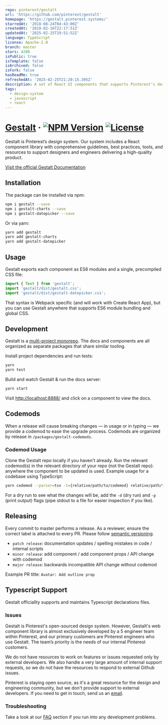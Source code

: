 ```yaml
---
repo: pinterest/gestalt
url: 'https://github.com/pinterest/gestalt'
homepage: 'https://gestalt.pinterest.systems/'
starredAt: '2018-08-24T04:43:00Z'
createdAt: '2018-02-16T22:17:51Z'
updatedAt: '2025-02-25T19:51:52Z'
language: TypeScript
license: Apache-2.0
branch: master
stars: 4280
isPublic: true
isTemplate: false
isArchived: false
isFork: false
hasReadMe: true
refreshedAt: '2025-02-25T21:20:15.395Z'
description: A set of React UI components that supports Pinterest’s design language
tags:
  - design-system
  - javascript
  - react
---
```


# [Gestalt](https://gestalt.pinterest.systems/) &middot; [![NPM Version](https://img.shields.io/npm/v/gestalt.svg)](https://www.npmjs.com/package/gestalt) [![License](https://img.shields.io/npm/l/gestalt?style=flat)](https://github.com/pinterest/gestalt/blob/master/LICENSE)

Gestalt is Pinterest’s design system. Our system includes a React component library with comprehensive guidelines, best practices, tools, and resources to support designers and engineers delivering a high-quality product.

[Visit the official Gestalt Documentation](https://gestalt.pinterest.systems/)

## Installation

The package can be installed via npm:

```bash
npm i gestalt --save
npm i gestalt-charts --save
npm i gestalt-datepicker --save
```

Or via yarn:

```bash
yarn add gestalt
yarn add gestalt-charts
yarn add gestalt-datepicker
```

## Usage

Gestalt exports each component as ES6 modules and a single, precompiled CSS file:

```js
import { Text } from 'gestalt';
import 'gestalt/dist/gestalt.css';
import 'gestalt/dist/gestalt-datepicker.css';
```

That syntax is Webpack specific (and will work with Create React App), but you can use Gestalt anywhere that supports ES6 module bundling and global CSS.

## Development

Gestalt is a [multi-project monorepo](https://yarnpkg.com/lang/en/docs/workspaces/). The docs and components are all organized as separate packages that share similar tooling.

Install project dependencies and run tests:

```bash
yarn
yarn test
```

Build and watch Gestalt & run the docs server:

```bash
yarn start
```

Visit [http://localhost:8888/](http://localhost:8888) and click on a component to view the docs.

## Codemods

When a release will cause breaking changes — in usage or in typing — we provide a codemod to ease the upgrade process. Codemods are organized by release in `/packages/gestalt-codemods`.

### Codemod Usage

Clone the Gestalt repo locally if you haven't already. Run the relevant codemod(s) in the relevant directory of your repo (not the Gestalt repo): anywhere the component to be updated is used. Example usage for a codebase using TypeScript:

```bash
yarn codemod --parser=tsx -t={relative/path/to/codemod} relative/path/to/your/code.tsx
```

For a dry run to see what the changes will be, add the `-d` (dry run) and `-p` (print output) flags (pipe stdout to a file for easier inspection if you like).

## Releasing

Every commit to master performs a release. As a reviewer, ensure the correct label is attached to every PR. Please follow [semantic versioning](https://semver.org/).

- `patch release`: documentation updates / spelling mistakes in code / internal scripts
- `minor release`: add component / add component props / API change with codemod
- `major release`: backwards incompatible API change without codemod

Example PR title: `Avatar: Add outline prop`

## Typescript Support

Gestalt officiallty supports and maintains Typescript declarations files.

### Issues

Gestalt is Pinterest's open-sourced design system. However, Gestalt's web component library is almost exclusively developed by a 5 engineer team within Pinterest, and our primary customers are Pinterest engineers who use Gestalt. The team’s priority is the needs of our internal Pinterest customers.

We do not have resources to work on features or issues requested only by external developers. We also handle a very large amount of internal support requests, so we do not have the resources to respond to external Github issues.

Pinterest is staying open source, as it's a great resource for the design and engineering community, but we don't provide support to external developers. If you need to get in touch, send us an [email](mailto:designsystems@pinterest.com?subject=Github%20Request%3A).

### Troubleshooting

Take a look at our [FAQ](https://gestalt.pinterest.systems/get_started/faq) section if you run into any development problems.
